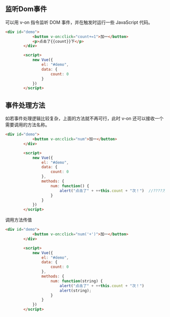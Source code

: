 ## 监听Dom事件
可以用 v-on 指令监听 DOM 事件，并在触发时运行一些 JavaScript 代码。

```html
<div id="demo">
			<button v-on:click="count+=1">加一</button>
			<p>点击了{{count}}下</p>
		</div>

		<script>
			new Vue({
				el: "#demo",
				data: {
					count: 0
				}
			})
		</script>
```
## 事件处理方法
如若事件处理逻辑比较复杂，上面的方法就不再可行，此时 v-on 还可以接收一个需要调用的方法名称。
```html
<div id="demo">
			<button v-on:click="num">加一</button>
		</div>

		<script>
			new Vue({
			    el: "#demo",
				data: {
					count: 0
				},
				methods: {
					num: function() {
						alert("点击了" + ++this.count + "次！")  //????为什么要用this引用
					}
				}
			})
		</script>
```

调用方法传值
```html
<div id="demo">
			<button v-on:click="num('+')">加一</button>
		</div>

		<script>
			new Vue({
			    el: "#demo",    
				data: {
					count: 0
				},
				methods: {
					num: function(string) {
						alert("点击了" + ++this.count + "次！")
						alert(string);
					}
				}
			})
		</script>
```
